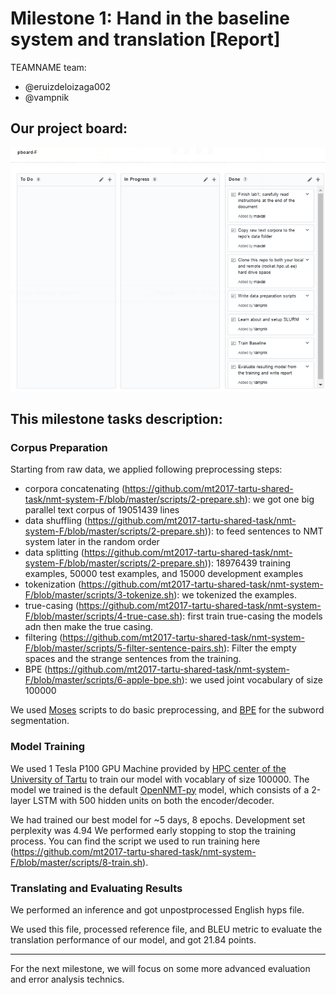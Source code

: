 # Milestone 1: Hand in the baseline system and translation  [Report]
TEAMNAME team:
 * @eruizdeloizaga002
 * @vampnik

## Our project board:
![alt text](https://github.com/mt2017-tartu-shared-task/nmt-system-F/blob/master/reports/Selection_043.png "Project Board")

## This milestone tasks description:
### Corpus Preparation
Starting from raw data, we applied following preprocessing steps:

* corpora concatenating (<https://github.com/mt2017-tartu-shared-task/nmt-system-F/blob/master/scripts/2-prepare.sh>): we got one big parallel text corpus of 19051439 lines 
* data shuffling (<https://github.com/mt2017-tartu-shared-task/nmt-system-F/blob/master/scripts/2-prepare.sh>)): to feed sentences to NMT system later in the random order  
* data splitting (<https://github.com/mt2017-tartu-shared-task/nmt-system-F/blob/master/scripts/2-prepare.sh>)): 18976439 training examples, 50000 test examples, and 15000 development examples
* tokenization (<https://github.com/mt2017-tartu-shared-task/nmt-system-F/blob/master/scripts/3-tokenize.sh>): we tokenized the examples.
* true-casing (<https://github.com/mt2017-tartu-shared-task/nmt-system-F/blob/master/scripts/4-true-case.sh>): first train true-casing the models adn then make the true casing.
* filtering (<https://github.com/mt2017-tartu-shared-task/nmt-system-F/blob/master/scripts/5-filter-sentence-pairs.sh>): Filter the empty spaces and the strange sentences from the training.
* BPE (<https://github.com/mt2017-tartu-shared-task/nmt-system-F/blob/master/scripts/6-apple-bpe.sh>): we used joint vocabulary of size 100000

We used [Moses](http://www.statmt.org/moses/) scripts to do basic preprocessing, and [BPE](https://github.com/rsennrich/subword-nmt) for the subword segmentation. 

### Model Training
We used 1 Tesla P100 GPU Machine provided by [HPC center of the University of Tartu](https://www.hpc.ut.ee/en_US/web/guest/home) to train our model with vocablary of size 100000. The model we trained is the default [OpenNMT-py](https://github.com/OpenNMT/OpenNMT-py) model, which consists of a 2-layer LSTM with 500 hidden units on both the encoder/decoder.

We had trained our best model for ~5 days, 8 epochs. Development set perplexity was 4.94 We performed early stopping to stop the training process. You can find the script we used to run training here (<https://github.com/mt2017-tartu-shared-task/nmt-system-F/blob/master/scripts/8-train.sh>).

### Translating and Evaluating Results
We performed an inference and got unpostprocessed English hyps file. 

We used this file, processed reference file, and BLEU metric to evaluate the translation performance of our model, and got 21.84 points.

_________________________________________________________________________________________________________________
For the next milestone, we will focus on some more advanced evaluation and error analysis technics.    
